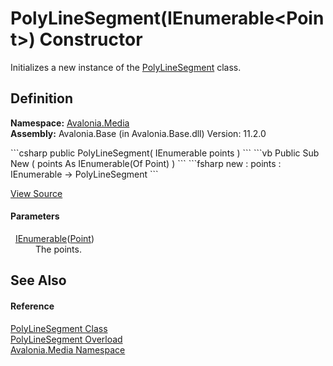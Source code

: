 # PolyLineSegment(IEnumerable&lt;Point&gt;) Constructor


Initializes a new instance of the <a href="T_Avalonia_Media_PolyLineSegment">PolyLineSegment</a> class.



## Definition
**Namespace:** <a href="N_Avalonia_Media">Avalonia.Media</a>  
**Assembly:** Avalonia.Base (in Avalonia.Base.dll) Version: 11.2.0

<Tabs groupId="api-code-preview">
<TabItem value="csharp" label="C#">
```csharp
public PolyLineSegment(
	IEnumerable<Point> points
)
```
</TabItem>
<TabItem value="vb" label="VB">
```vb
Public Sub New ( 
	points As IEnumerable(Of Point)
)
```
</TabItem>
<TabItem value="fsharp" label="F#">
```fsharp
new : 
        points : IEnumerable<Point> -> PolyLineSegment
```
</TabItem>
</Tabs>



<a href="https://github.com/AvaloniaUI/Avalonia/tree/master/src/Avalonia.Base/Media/PolyLineSegment.cs#L44" title="View the source code">View Source</a>



#### Parameters
<dl><dt>  <a href="https://learn.microsoft.com/dotnet/api/system.collections.generic.ienumerable-1" target="_blank" rel="noopener noreferrer">IEnumerable</a>(<a href="T_Avalonia_Point">Point</a>)</dt><dd>The points.</dd></dl>

## See Also


#### Reference
<a href="T_Avalonia_Media_PolyLineSegment">PolyLineSegment Class</a>  
<a href="Overload_Avalonia_Media_PolyLineSegment__ctor">PolyLineSegment Overload</a>  
<a href="N_Avalonia_Media">Avalonia.Media Namespace</a>  

